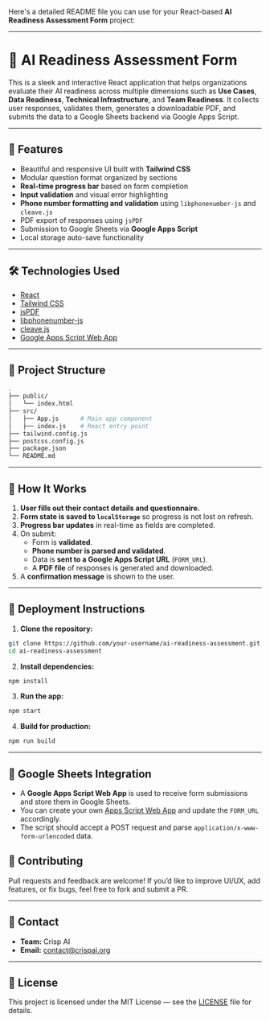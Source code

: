 Here's a detailed README file you can use for your React-based **AI Readiness Assessment Form** project:

---

# 🧠 AI Readiness Assessment Form

This is a sleek and interactive React application that helps organizations evaluate their AI readiness across multiple dimensions such as **Use Cases**, **Data Readiness**, **Technical Infrastructure**, and **Team Readiness**. It collects user responses, validates them, generates a downloadable PDF, and submits the data to a Google Sheets backend via Google Apps Script.

---

## 🚀 Features

- Beautiful and responsive UI built with **Tailwind CSS**
- Modular question format organized by sections
- **Real-time progress bar** based on form completion
- **Input validation** and visual error highlighting
- **Phone number formatting and validation** using `libphonenumber-js` and `cleave.js`
- PDF export of responses using `jsPDF`
- Submission to Google Sheets via **Google Apps Script**
- Local storage auto-save functionality

---

## 🛠️ Technologies Used

- [React](https://reactjs.org/)
- [Tailwind CSS](https://tailwindcss.com/)
- [jsPDF](https://github.com/parallax/jsPDF)
- [libphonenumber-js](https://github.com/catamphetamine/libphonenumber-js)
- [cleave.js](https://nosir.github.io/cleave.js/)
- [Google Apps Script Web App](https://developers.google.com/apps-script/guides/web)

---

## 📁 Project Structure

```bash
.
├── public/
│   └── index.html
├── src/
│   ├── App.js      # Main app component
│   ├── index.js    # React entry point
├── tailwind.config.js
├── postcss.config.js
├── package.json
└── README.md
```

---

## 🧩 How It Works

1. **User fills out their contact details and questionnaire.**
2. **Form state is saved to `localStorage`** so progress is not lost on refresh.
3. **Progress bar updates** in real-time as fields are completed.
4. On submit:
   - Form is **validated**.
   - **Phone number is parsed and validated**.
   - Data is **sent to a Google Apps Script URL** (`FORM_URL`).
   - A **PDF file** of responses is generated and downloaded.
5. A **confirmation message** is shown to the user.

---

## 🔗 Deployment Instructions

1. **Clone the repository:**

```bash
git clone https://github.com/your-username/ai-readiness-assessment.git
cd ai-readiness-assessment
```

2. **Install dependencies:**

```bash
npm install
```

3. **Run the app:**

```bash
npm start
```

4. **Build for production:**

```bash
npm run build
```

---

## 🔌 Google Sheets Integration

- A **Google Apps Script Web App** is used to receive form submissions and store them in Google Sheets.
- You can create your own [Apps Script Web App](https://developers.google.com/apps-script/guides/web) and update the `FORM_URL` accordingly.
- The script should accept a POST request and parse `application/x-www-form-urlencoded` data.

## 🙌 Contributing

Pull requests and feedback are welcome! If you’d like to improve UI/UX, add features, or fix bugs, feel free to fork and submit a PR.

---

## 📧 Contact

- **Team:** Crisp AI  
- **Email:** [contact@crispai.org](mailto:contact@crispai.org)

---

## 📝 License

This project is licensed under the MIT License — see the [LICENSE](LICENSE) file for details.
